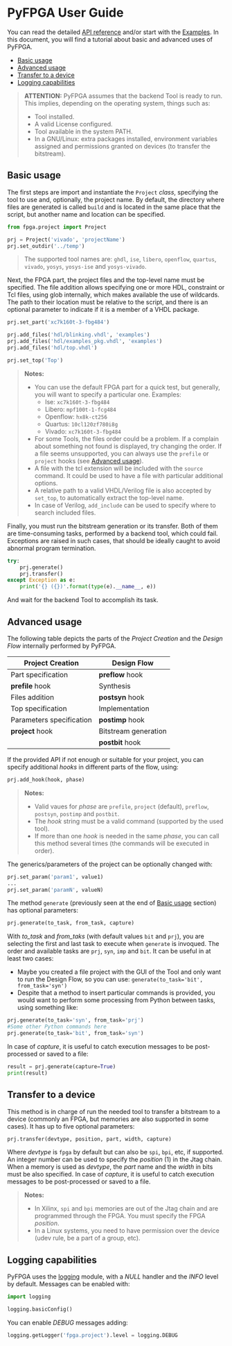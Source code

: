 # PyFPGA User Guide

You can read the detailed [API reference](api-reference.md) and/or start with
the [Examples](../examples). In this document, you will find a tutorial about
basic and advanced uses of PyFPGA.

* [Basic usage](#basic-usage)
* [Advanced usage](#advanced-usage)
* [Transfer to a device](#transfer-to-a-device)
* [Logging capabilities](#logging-capabilities)

> **ATTENTION:**
> PyFPGA assumes that the backend Tool is ready to run.
> This implies, depending on the operating system, things such as:
> * Tool installed.
> * A valid License configured.
> * Tool available in the system PATH.
> * In a GNU/Linux: extra packages installed, environment variables assigned
> and permissions granted on devices (to transfer the bitstream).

## Basic usage

The first steps are import and instantiate the `Project` *class*, specifying
the tool to use and, optionally, the project name. By default, the directory
where files are generated is called `build` and is located in the same place
that the script, but another name and location can be specified.

```py
from fpga.project import Project

prj = Project('vivado', 'projectName')
prj.set_outdir('../temp')
```

> The supported tool names are: `ghdl`, `ise`, `libero`, `openflow`, `quartus`,
> `vivado`, `yosys`, `yosys-ise` and `yosys-vivado`.

Next, the FPGA part, the project files and the top-level name must be
specified. The file addition allows specifying one or more HDL, constraint or
Tcl files, using glob internally, which makes available the use of wildcards.
The path to their location must be relative to the script, and there is an
optional parameter to indicate if it is a member of a VHDL package.

```py
prj.set_part('xc7k160t-3-fbg484')

prj.add_files('hdl/blinking.vhdl', 'examples')
prj.add_files('hdl/examples_pkg.vhdl', 'examples')
prj.add_files('hdl/top.vhdl')

prj.set_top('Top')
```

> **Notes:**
> * You can use the default FPGA part for a quick test, but generally, you
> will want to specify a particular one. Examples:
>     * Ise: `xc7k160t-3-fbg484`
>     * Libero: `mpf100t-1-fcg484`
>     * Openflow: `hx8k-ct256`
>     * Quartus: `10cl120zf780i8g`
>     * Vivado: `xc7k160t-3-fbg484`
> * For some Tools, the files order could be a problem.
> If a complain about something not found is displayed, try changing the
> order.
> If a file seems unsupported, you can always use the `prefile` or `project`
> hooks (see [Advanced usage](#advanced-usage)).
> * A file with the tcl extension will be included with the `source` command.
> It could be used to have a file with particular additional options.
> * A relative path to a valid VHDL/Verilog file is also accepted by
> `set_top`, to automatically extract the top-level name.
> * In case of Verilog, `add_include` can be used to specify where to search
> included files.

Finally, you must run the bitstream generation or its transfer. Both of them
are time-consuming tasks, performed by a backend tool, which could fail.
Exceptions are raised in such cases, that should be ideally caught to avoid
abnormal program termination.

```py
try:
    prj.generate()
    prj.transfer()
except Exception as e:
    print('{} ({})'.format(type(e).__name__, e))
```

And wait for the backend Tool to accomplish its task.

## Advanced usage

The following table depicts the parts of the *Project Creation* and the
*Design Flow* internally performed by PyFPGA.

Project Creation         | Design Flow
---                      | ---
Part specification       | **preflow** hook
**prefile** hook         | Synthesis
Files addition           | **postsyn** hook
Top specification        | Implementation
Parameters specification | **postimp** hook
**project** hook         | Bitstream generation
                         | **postbit** hook

If the provided API if not enough or suitable for your project, you can
specify additional *hooks* in different parts of the flow, using:

```py
prj.add_hook(hook, phase)
```

> **Notes:**
> * Valid vaues for *phase* are `prefile`, `project` (default), `preflow`,
> `postsyn`, `postimp` and `postbit`.
> * The *hook* string must be a valid command (supported by the used tool).
> * If more than one *hook* is needed in the same *phase*, you can call this
> method several times (the commands will be executed in order).

The generics/parameters of the project can be optionally changed with:

```py
prj.set_param('param1', value1)
...
prj.set_param('paramN', valueN)
```

The method `generate` (previously seen at the end of
[Basic usage](#basic-usage) section) has optional parameters:

```py
prj.generate(to_task, from_task, capture)
```

With *to_task* and *from_taks* (with default values `bit` and `prj`),
you are selecting the first and last task to execute when `generate` is
invoqued. The order and available tasks are `prj`, `syn`, `imp` and `bit`.
It can be useful in at least two cases:
* Maybe you created a file project with the GUI of the Tool and only want to
run the Design Flow, so you can use: `generate(to_task='bit', from_task='syn')`
* Despite that a method to insert particular commands is provided, you would
want to perform some processing from Python between tasks, using something
like:
```py
prj.generate(to_task='syn', from_task='prj')
#Some other Python commands here
prj.generate(to_task='bit', from_task='syn')
```

In case of *capture*, it is useful to catch execution messages to be
post-processed or saved to a file:
```py
result = prj.generate(capture=True)
print(result)
```

## Transfer to a device

This method is in charge of run the needed tool to transfer a bitstream to a
device (commonly an FPGA, but memories are also supported in some cases).
It has up to five optional parameters:

```py
prj.transfer(devtype, position, part, width, capture)
```

Where *devtype* is `fpga` by default but can also be `spi`, `bpi`, etc, if
supported. An integer number can be used to specify the *position* (1) in the
Jtag chain. When a memory is used as *devtype*, the *part* name and the
*width* in bits must be also specified. In case of *capture*, it is useful to
catch execution messages to be post-processed or saved to a file.

> **Notes:**
> * In Xilinx, `spi` and `bpi` memories are out of the Jtag chain and are
programmed through the FPGA. You must specify the FPGA *position*.
> * In a Linux systems, you need to have permission over the device
> (udev rule, be a part of a group, etc).

## Logging capabilities

PyFPGA uses the [logging](https://docs.python.org/3/library/logging.html)
module, with a *NULL* handler and the *INFO* level by default.
Messages can be enabled with:

```py
import logging

logging.basicConfig()
```

You can enable *DEBUG* messages adding:

```py
logging.getLogger('fpga.project').level = logging.DEBUG
```

